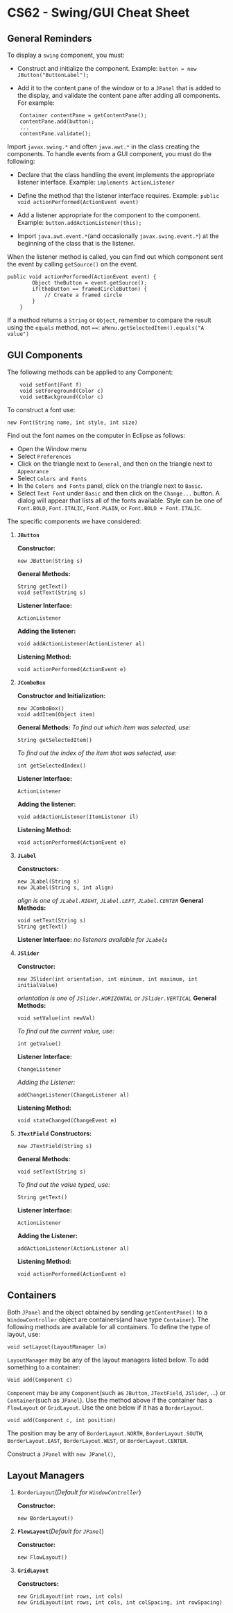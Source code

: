 # CS62 - Swing/GUI Cheat Sheet

## General Reminders

To display a `swing` component, you must:

* Construct and initialize the component. 
Example: `button = new JButton("ButtonLabel");`

* Add it to the content pane of the window or to a `JPanel` that is added to the display, and validate the content pane after adding all components. For example:

```
    Container contentPane = getContentPane();
    contentPane.add(button);
    ...
    contentPane.validate();
```

Import `javax.swing.*` and often `java.awt.*` in the class creating the components.
To handle events from a GUI component, you must do the following:

* Declare that the class handling the event implements the appropriate listener interface. 
Example: `implements ActionListener`

* Define the method that the listener interface requires.
Example: `public void actionPerformed(ActionEvent event)`

* Add a listener appropriate for the component to the component.
Example: `button.addActionListener(this);`

* Import `java.awt.event.*`(and occasionally `javax.swing.event.*`) at the beginning of the class that is the listener.

When the listener method is called, you can find out which component sent the event by calling `getSource()` on the event.

```
public void actionPerformed(ActionEvent event) {
        Object theButton = event.getSource();
        if(theButton == framedCircleButton) {
            // Create a framed circle
        }
    }
```

If a method returns a `String` or `Object`, remember to compare the result using the `equals` method, not `==`: `aMenu.getSelectedItem().equals("A value")`

## GUI Components

The following methods can be applied to any Component:

```
    void setFont(Font f)
    void setForeground(Color c)
    void setBackground(Color c)
```

To construct a font use:
```
new Font(String name, int style, int size)
```

Find out the font names on the computer in Eclipse as follows:
* Open the Window menu
* Select `Preferences`
* Click on the triangle next to `General`, and then on the triangle next to `Appearance`
* Select `Colors and Fonts`
* In the `Colors and Fonts` panel, click on the triangle next to `Basic`.
* Select `Text Font` under `Basic` and then click on the `Change...` button. A dialog will appear that lists all of the fonts available.
Style can be one of `Font.BOLD`, `Font.ITALIC`, `Font.PLAIN`, or `Font.BOLD + Font.ITALIC`.

The specific components we have considered:

1. **`JButton`**
 
    **Constructor:**
    ```
    new JButton(String s)
    ```
    **General Methods:**
    ```
    String getText()
    void setText(String s)
    ```
    **Listener Interface:**
    ```
    ActionListener
    ```
    **Adding the listener:**
    ```
    void addActionListener(ActionListener al)
    ```
    **Listening Method:**
    ```
    void actionPerformed(ActionEvent e)
    ```
2. **`JComboBox`**
    
    **Constructor and Initialization:**
    ```
    new JComboBox()
    void addItem(Object item)
    ```
    **General Methods:**
    *To find out which item was selected, use:*
    ```
    String getSelectedItem()
    ```
    *To find out the index of the item that was selected, use:*
    ```
    int getSelectedIndex()
    ```
    **Listener Interface:**
    ```
    ActionListener
    ```
    **Adding the listener:**
    ```
    void addActionListener(ItemListener il)
    ```
    **Listening Method:**
    ```
    void actionPerformed(ActionEvent e)
    ```
3. **`JLabel`**

    **Constructors:**
    ```
    new JLabel(String s)
    new JLabel(String s, int align)
    ```
    *align is one of `JLabel.RIGHT`, `JLabel.LEFT`, `JLabel.CENTER`*
    **General Methods:**
    ```
    void setText(String s)
    String getText()
    ```
    **Listener Interface:**
    *no listeners available for `JLabels`*

4. **`JSlider`**

    **Constructor:**
    ```
    new JSlider(int orientation, int minimum, int maximum, int initialValue)
    ```   
    *orientation is one of `JSlider.HORIZONTAL` or `JSlider.VERTICAL`*
    **General Methods:**
    ```
    void setValue(int newVal)
    ```
    *To find out the current value, use:*
    ```
    int getValue()
    ```
    **Listener Interface:**
    ```
    ChangeListener
    ```
    *Adding the Listener:*
    ```
    addChangeListener(ChangeListener al)
    ```
    **Listening Method:**
    ```
    void stateChanged(ChangeEvent e)
    ```
5. **`JTextField`**
    **Constructors:**
    ```
    new JTextField(String s)
    ```
    **General Methods:**
    ```
    void setText(String s)
    ```
    *To find out the value typed, use:*
    ```
    String getText()
    ```
    **Listener Interface:**
    ```
    ActionListener
    ```
    **Adding the Listener:**
    ```
    addActionListener(ActionListener al)
    ```
    **Listening Method:**
    ```
    void actionPerformed(ActionEvent e)
    ```

## Containers

Both `JPanel` and the object obtained by sending `getContentPane()` to a `WindowController` object are containers(and have type `Container`). The following methods are available for all containers. To define the type of layout, use:
```
void setLayout(LayoutManager lm)
```
`LayoutManager` may be any of the layout managers listed below.
To add something to a container:
```
Void add(Component c)
```
`Component` may be any `Component`(such as `JButton`, `JTextField`, `JSlider`, ...) or `Container`(such as `JPanel`). Use the method above if the container has a `FlowLayout` or `GridLayout`. Use the one below if it has a `BorderLayout`.
```
void add(Component c, int position)
```
The position may be any of `BorderLayout.NORTH`, `BorderLayout.SOUTH`, `BorderLayout.EAST`, `BorderLayout.WEST`, or `BorderLayout.CENTER`.

Construct a `JPanel` with `new JPanel()`,

## Layout Managers
1. `BorderLayout`(*Default for `WindowController`*)

    **Constructor:**
    ```
    new BorderLayout()
    ```
2. **`FlowLayout`**(*Default for `JPanel`*)
 
    **Constructor:**
    ```
    new FlowLayout()
    ```
3. **`GridLayout`**

    **Constructors:**
    ```
    new GridLayout(int rows, int cols)
    new GridLayout(int rows, int cols, int colSpacing, int rowSpacing)
    ```
